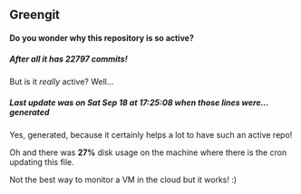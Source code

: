 ## Greengit

#### Do you wonder why this repository is so active?

##### After all it has 22797 commits!

But is it *really* active? Well...

##### Last update was on Sat Sep 18 at 17:25:08 when those lines were... generated

Yes, generated, because it certainly helps a lot to have such an active repo!

Oh and there was **27%** disk usage on the machine
where there is the cron updating this file.

Not the best way to monitor a VM in the cloud but it works! :)

